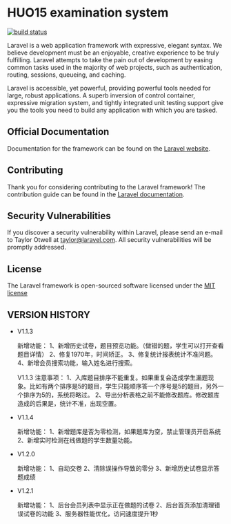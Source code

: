 # HUO15 examination system
[![build status](http://www.huo15.com/style/images/logo.png)](http://huo15.com)

Laravel is a web application framework with expressive, elegant syntax. We believe development must be an enjoyable, creative experience to be truly fulfilling. Laravel attempts to take the pain out of development by easing common tasks used in the majority of web projects, such as authentication, routing, sessions, queueing, and caching.

Laravel is accessible, yet powerful, providing powerful tools needed for large, robust applications. A superb inversion of control container, expressive migration system, and tightly integrated unit testing support give you the tools you need to build any application with which you are tasked.

## Official Documentation

Documentation for the framework can be found on the [Laravel website](http://laravel.com/docs).

## Contributing

Thank you for considering contributing to the Laravel framework! The contribution guide can be found in the [Laravel documentation](http://laravel.com/docs/contributions).

## Security Vulnerabilities

If you discover a security vulnerability within Laravel, please send an e-mail to Taylor Otwell at taylor@laravel.com. All security vulnerabilities will be promptly addressed.

## License

The Laravel framework is open-sourced software licensed under the [MIT license](http://opensource.org/licenses/MIT)

## VERSION HISTORY
* V1.1.3
    
    
    新增功能：
    1、新增历史试卷，题目预览功能。（做错的题，学生可以打开查看题目详情）
    2、修复1970年，时间矫正。
    3、修复统计报表统计不准问题。
    4、新增会员搜索功能，输入姓名进行搜索。
    
    V1.1.3 注意事项：
    1、入库题目排序不能重复。如果重复会造成学生漏题现象。比如有两个排序是5的题目，学生只能顺序答一个序号是5的题目，另外一个排序为5的，系统将略过。
    2、导出分析表格之前不能修改题库。修改题库造成的后果是，统计不准，出现空置。

* V1.1.4 


    新增功能：
    1、新增题库是否为零检测，如果题库为空，禁止管理员开启系统
    2、新增实时检测在线做题的学生数量功能。
    
* V1.2.0


    新增功能：
    1、自动交卷
    2、清除误操作导致的零分
    3、新增历史试卷显示答题成绩

* V1.2.1


    新增功能：
    1、后台会员列表中显示正在做题的试卷
    2、后台首页添加清理错误试卷的功能
    3、服务器性能优化，访问速度提升1秒